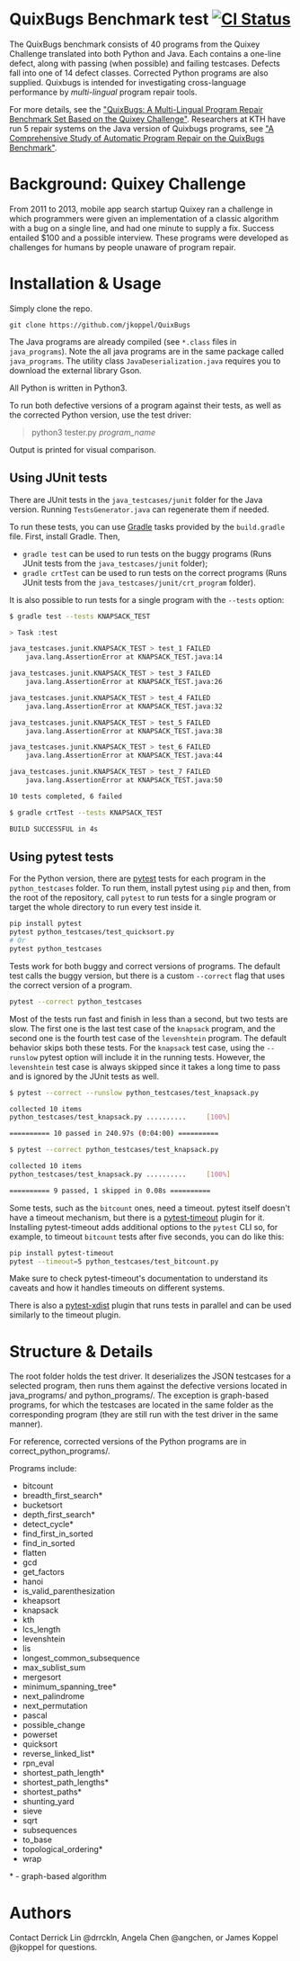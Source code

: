 # QuixBugs Benchmark test [![CI Status](https://github.com/jkoppel/QuixBugs/actions/workflows/ci.yml/badge.svg)](https://github.com/jkoppel/QuixBugs/actions/workflows/ci.yml)

The QuixBugs benchmark consists of 40 programs from the Quixey Challenge translated into both Python and Java. Each contains a one-line defect, along with passing (when possible) and failing testcases. Defects fall into one of 14 defect classes. Corrected Python programs are also supplied. Quixbugs is intended for investigating cross-language performance by _multi-lingual_ program repair tools. 

For more details, see the ["QuixBugs: A Multi-Lingual Program Repair Benchmark Set Based on the Quixey Challenge"](quixbugs.pdf). Researchers at KTH have run 5 repair systems on the Java version of Quixbugs programs, see ["A Comprehensive Study of Automatic Program Repair on the QuixBugs Benchmark"](http://arxiv.org/pdf/1805.03454).

# Background: Quixey Challenge
From 2011 to 2013, mobile app search startup Quixey ran a challenge in which programmers were given an implementation of a classic algorithm with a bug on a single line, and had one minute to supply a fix. Success entailed $100 and a possible interview. These programs were developed as challenges for humans by people unaware of program repair.

# Installation & Usage
Simply clone the repo. 

    git clone https://github.com/jkoppel/QuixBugs
    
The Java programs are already compiled (see `*.class` files in `java_programs`). Note the all java programs are in the same package called `java_programs`. The utility class `JavaDeserialization.java` requires you to download the external library Gson.

All Python is written in Python3.

To run both defective versions of a program against their tests, as well as the corrected Python version, use the test driver:

> python3 tester.py _program\_name_

Output is printed for visual comparison.

## Using JUnit tests

There are JUnit tests in the `java_testcases/junit` folder for the Java version. Running `TestsGenerator.java` can regenerate them if needed.

To run these tests, you can use [Gradle](https://gradle.org/) tasks provided by the `build.gradle` file. First, install Gradle. Then,

- `gradle test` can be used to run tests on the buggy programs (Runs JUnit tests from the `java_testcases/junit` folder);
- `gradle crtTest` can be used to run tests on the correct programs (Runs JUnit tests from the `java_testcases/junit/crt_program` folder).

It is also possible to run tests for a single program with the `--tests` option:

```bash
$ gradle test --tests KNAPSACK_TEST

> Task :test

java_testcases.junit.KNAPSACK_TEST > test_1 FAILED
    java.lang.AssertionError at KNAPSACK_TEST.java:14

java_testcases.junit.KNAPSACK_TEST > test_3 FAILED
    java.lang.AssertionError at KNAPSACK_TEST.java:26

java_testcases.junit.KNAPSACK_TEST > test_4 FAILED
    java.lang.AssertionError at KNAPSACK_TEST.java:32

java_testcases.junit.KNAPSACK_TEST > test_5 FAILED
    java.lang.AssertionError at KNAPSACK_TEST.java:38

java_testcases.junit.KNAPSACK_TEST > test_6 FAILED
    java.lang.AssertionError at KNAPSACK_TEST.java:44

java_testcases.junit.KNAPSACK_TEST > test_7 FAILED
    java.lang.AssertionError at KNAPSACK_TEST.java:50

10 tests completed, 6 failed
```

```bash
$ gradle crtTest --tests KNAPSACK_TEST

BUILD SUCCESSFUL in 4s
```

## Using pytest tests

For the Python version, there are [pytest](https://pytest.org/) tests for each program in the `python_testcases` folder. To run them, install pytest using `pip` and then, from the root of the repository, call `pytest` to run tests for a single program or target the whole directory to run every test inside it.

```bash
pip install pytest
pytest python_testcases/test_quicksort.py
# Or
pytest python_testcases
```

Tests work for both buggy and correct versions of programs. The default test calls the buggy version, but there is a custom `--correct` flag that uses the correct version of a program.

```bash
pytest --correct python_testcases
```

Most of the tests run fast and finish in less than a second, but two tests are slow. The first one is the last test case of the `knapsack` program, and the second one is the fourth test case of the `levenshtein` program. The default behavior skips both these tests. For the `knapsack` test case, using the `--runslow` pytest option will include it in the running tests. However, the `levenshtein` test case is always skipped since it takes a long time to pass and is ignored by the JUnit tests as well.

```bash
$ pytest --correct --runslow python_testcases/test_knapsack.py

collected 10 items
python_testcases/test_knapsack.py ..........     [100%]

========== 10 passed in 240.97s (0:04:00) ========== 
```

```bash
$ pytest --correct python_testcases/test_knapsack.py

collected 10 items
python_testcases/test_knapsack.py ..........     [100%]

========== 9 passed, 1 skipped in 0.08s ========== 
```

Some tests, such as the `bitcount` ones, need a timeout. pytest itself doesn't have a timeout mechanism, but there is a [pytest-timeout](https://github.com/pytest-dev/pytest-timeout) plugin for it. Installing pytest-timeout adds additional options to the `pytest` CLI so, for example, to timeout `bitcount` tests after five seconds, you can do like this:

```bash
pip install pytest-timeout
pytest --timeout=5 python_testcases/test_bitcount.py
```
Make sure to check pytest-timeout's documentation to understand its caveats and how it handles timeouts on different systems.

There is also a [pytest-xdist](https://github.com/pytest-dev/pytest-xdist) plugin that runs tests in parallel and can be used similarly to the timeout plugin.

# Structure & Details

The root folder holds the test driver. It deserializes the JSON testcases for a selected program, then runs them against the defective versions located in java\_programs/ and python\_programs/. The exception is graph-based programs, for which the testcases are located in the same folder as the corresponding program (they are still run with the test driver in the same manner).

For reference, corrected versions of the Python programs are in correct\_python\_programs/.

Programs include:
- bitcount
- breadth\_first\_search\*
- bucketsort
- depth\_first\_search\*
- detect\_cycle\*
- find\_first\_in\_sorted
- find\_in\_sorted
- flatten
- gcd
- get\_factors
- hanoi
- is\_valid\_parenthesization
- kheapsort
- knapsack
- kth
- lcs\_length
- levenshtein
- lis
- longest\_common\_subsequence
- max\_sublist\_sum
- mergesort
- minimum\_spanning\_tree\*
- next\_palindrome
- next\_permutation
- pascal
- possible\_change
- powerset
- quicksort
- reverse\_linked\_list\*
- rpn\_eval
- shortest\_path\_length\*
- shortest\_path\_lengths\*
- shortest\_paths\*
- shunting\_yard
- sieve
- sqrt
- subsequences
- to\_base
- topological\_ordering\*
- wrap

\* - graph-based algorithm


# Authors
Contact Derrick Lin @drrckln, Angela Chen @angchen, or James Koppel @jkoppel for questions.
